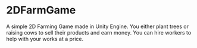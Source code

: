 # 2DFarmGame

A simple 2D Farming Game made in Unity Engine. You either plant trees or raising cows to sell their products and earn money. You can hire workers to help with your works at a price.
